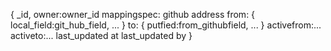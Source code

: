 {
  _id,
  owner:owner_id
  mappingspec: github address
  from: {
    local_field:git_hub_field,
    ...
  }
  to: {
    putfied:from_githubfield,
    ...
  }
  activefrom:...
  activeto:...
  last_updated at
  last_updated by
}

